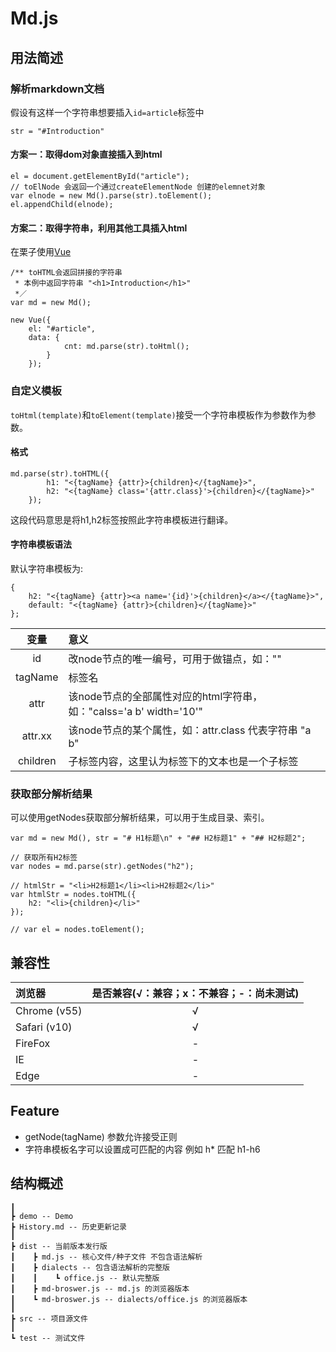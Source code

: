 # Md.js

## 用法简述

### 解析markdown文档

假设有这样一个字符串想要插入`id=article`标签中

```
str = "#Introduction"
```

#### 方案一：取得dom对象直接插入到html

```
el = document.getElementById("article");
// toElNode 会返回一个通过createElementNode 创建的elemnet对象
var elnode = new Md().parse(str).toElement();
el.appendChild(elnode);
```

#### 方案二：取得字符串，利用其他工具插入html

在栗子使用[Vue](https://cn.vuejs.org/)

```
/** toHTML会返回拼接的字符串
 * 本例中返回字符串 "<h1>Introduction</h1>"
 *／
var md = new Md();

new Vue({
    el: "#article",
    data: {
            cnt: md.parse(str).toHtml();
        }
    });
```

### 自定义模板

`toHtml(template)`和`toElement(template)`接受一个字符串模板作为参数作为参数。

#### 格式

```
md.parse(str).toHTML({
        h1: "<{tagName} {attr}>{children}</{tagName}>",
        h2: "<{tagName} class='{attr.class}'>{children}</{tagName}>"
    });
```

这段代码意思是将h1,h2标签按照此字符串模板进行翻译。

#### 字符串模板语法

默认字符串模板为:

```
{
    h2: "<{tagName} {attr}><a name='{id}'>{children}</a></{tagName}>",
    default: "<{tagName} {attr}>{children}</{tagName}>"
};
```

   变量    | 意义
:------: | :------------------------------------------------
   id    | 改node节点的唯一编号，可用于做锚点，如："[]()"
tagName  | 标签名
  attr   | 该node节点的全部属性对应的html字符串，如："calss='a b' width='10'"
attr.xx  | 该node节点的某个属性，如：attr.class 代表字符串 "a b"
children | 子标签内容，这里认为标签下的文本也是一个子标签

### 获取部分解析结果

可以使用getNodes获取部分解析结果，可以用于生成目录、索引。

```
var md = new Md(), str = "# H1标题\n" + "## H2标题1" + "## H2标题2";

// 获取所有H2标签
var nodes = md.parse(str).getNodes("h2");

// htmlStr = "<li>H2标题1</li><li>H2标题2</li>"
var htmlStr = nodes.toHTML({
    h2: "<li>{children}</li>"
});

// var el = nodes.toElement();
```

## 兼容性

浏览器          | 是否兼容(√：兼容；x：不兼容；-：尚未测试)
:----------- | :---------------------:
Chrome (v55) |            √
Safari (v10) |            √
FireFox      |            -
IE           |            -
Edge         |            -

## Feature

* getNode(tagName) 参数允许接受正则
* 字符串模板名字可以设置成可匹配的内容 例如 h* 匹配 h1-h6

## 结构概述

```
┃
┣ demo -- Demo
┣ History.md -- 历史更新记录
┃
┣ dist -- 当前版本发行版
┃    ┣ md.js -- 核心文件/种子文件 不包含语法解析
┃    ┣ dialects -- 包含语法解析的完整版
┃    ┃    ┗ office.js -- 默认完整版
┃    ┣ md-broswer.js -- md.js 的浏览器版本
┃    ┗ md-broswer.js -- dialects/office.js 的浏览器版本
┃
┣ src -- 项目源文件
┃
┗ test -- 测试文件
```
